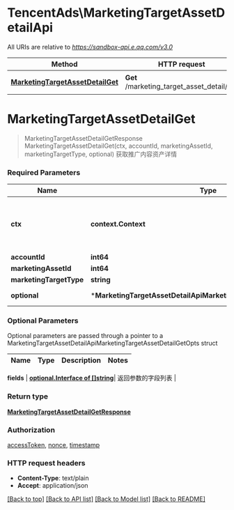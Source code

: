# TencentAds\MarketingTargetAssetDetailApi

All URIs are relative to *https://sandbox-api.e.qq.com/v3.0*

Method | HTTP request | Description
------------- | ------------- | -------------
[**MarketingTargetAssetDetailGet**](MarketingTargetAssetDetailApi.md#MarketingTargetAssetDetailGet) | **Get** /marketing_target_asset_detail/get | 获取推广内容资产详情


# **MarketingTargetAssetDetailGet**
> MarketingTargetAssetDetailGetResponse MarketingTargetAssetDetailGet(ctx, accountId, marketingAssetId, marketingTargetType, optional)
获取推广内容资产详情

### Required Parameters

Name | Type | Description  | Notes
------------- | ------------- | ------------- | -------------
 **ctx** | **context.Context** | context for authentication, logging, cancellation, deadlines, tracing, etc.
  **accountId** | **int64**|  | 
  **marketingAssetId** | **int64**|  | 
  **marketingTargetType** | **string**|  | 
 **optional** | ***MarketingTargetAssetDetailApiMarketingTargetAssetDetailGetOpts** | optional parameters | nil if no parameters

### Optional Parameters
Optional parameters are passed through a pointer to a MarketingTargetAssetDetailApiMarketingTargetAssetDetailGetOpts struct

Name | Type | Description  | Notes
------------- | ------------- | ------------- | -------------



 **fields** | [**optional.Interface of []string**](string.md)| 返回参数的字段列表 | 

### Return type

[**MarketingTargetAssetDetailGetResponse**](MarketingTargetAssetDetailGetResponse.md)

### Authorization

[accessToken](../README.md#accessToken), [nonce](../README.md#nonce), [timestamp](../README.md#timestamp)

### HTTP request headers

 - **Content-Type**: text/plain
 - **Accept**: application/json

[[Back to top]](#) [[Back to API list]](../README.md#documentation-for-api-endpoints) [[Back to Model list]](../README.md#documentation-for-models) [[Back to README]](../README.md)

